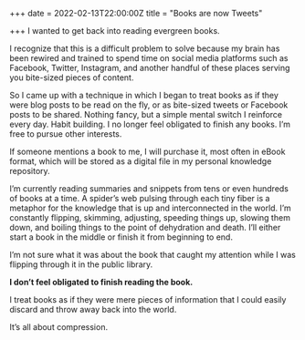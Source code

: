 +++
date = 2022-02-13T22:00:00Z
title = "Books are now Tweets"

+++
I wanted to get back into reading evergreen books.

I recognize that this is a difficult problem to solve because my brain has been rewired and trained to spend time on social media platforms such as Facebook, Twitter, Instagram, and another handful of these places serving you bite-sized pieces of content.

So I came up with a technique in which I began to treat books as if they were blog posts to be read on the fly, or as bite-sized tweets or Facebook posts to be shared. Nothing fancy, but a simple mental switch I reinforce every day. Habit building. I no longer feel obligated to finish any books. I’m free to pursue other interests.

If someone mentions a book to me, I will purchase it, most often in eBook format, which will be stored as a digital file in my personal knowledge repository.  
  
I’m currently reading summaries and snippets from tens or even hundreds of books at a time. A spider’s web pulsing through each tiny fiber is a metaphor for the knowledge that is up and interconnected in the world. I’m constantly flipping, skimming, adjusting, speeding things up, slowing them down, and boiling things to the point of dehydration and death. I’ll either start a book in the middle or finish it from beginning to end.

I’m not sure what it was about the book that caught my attention while I was flipping through it in the public library.

**I don’t feel obligated to finish reading the book.**

I treat books as if they were mere pieces of information that I could easily discard and throw away back into the world.

It’s all about compression.